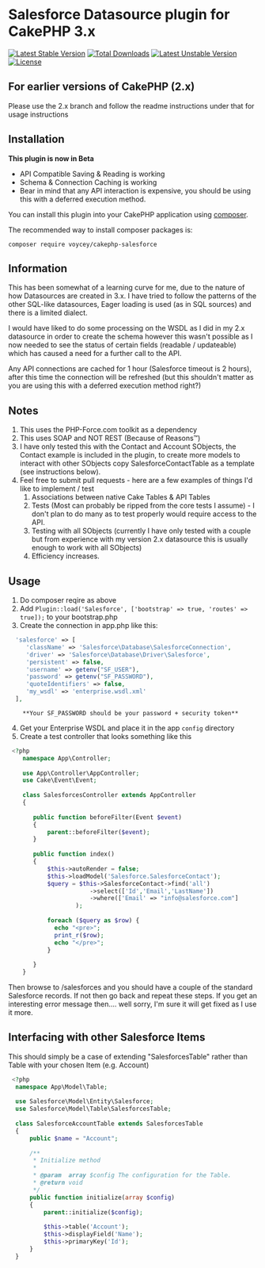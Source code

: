 # Salesforce Datasource plugin for CakePHP 3.x
[![Latest Stable Version](https://poser.pugx.org/voycey/cakephp-salesforce/v/stable)](https://packagist.org/packages/voycey/cakephp-salesforce) [![Total Downloads](https://poser.pugx.org/voycey/cakephp-salesforce/downloads)](https://packagist.org/packages/voycey/cakephp-salesforce) [![Latest Unstable Version](https://poser.pugx.org/voycey/cakephp-salesforce/v/unstable)](https://packagist.org/packages/voycey/cakephp-salesforce) [![License](https://poser.pugx.org/voycey/cakephp-salesforce/license)](https://packagist.org/packages/voycey/cakephp-salesforce)

## For earlier versions of CakePHP (2.x)
Please use the 2.x branch and follow the readme instructions under that for usage instructions

## Installation

**This plugin is now in Beta**

* API Compatible Saving & Reading is working
* Schema & Connection Caching is working
* Bear in mind that any API interaction is expensive, you should be using this with a deferred execution method.
 
 
    
You can install this plugin into your CakePHP application using [composer](http://getcomposer.org).

The recommended way to install composer packages is:

```
composer require voycey/cakephp-salesforce
```

## Information

This has been somewhat of a learning curve for me, due to the nature of how Datasources are created in 3.x.
I have tried to follow the patterns of the other SQL-like datasources, Eager loading is used (as in SQL sources) and there is a limited dialect.

I would have liked to do some processing on the WSDL as I did in my 2.x datasource in order to create the schema however this wasn't possible as
I now needed to see the status of certain fields (readable / updateable) which has caused a need for a further call to the API.

Any API connections are cached for 1 hour (Salesforce timeout is 2 hours), after this time the connection will be refreshed 
(but this shouldn't matter as you are using this with a deferred execution method right?)

## Notes

1. This uses the PHP-Force.com toolkit as a dependency
2. This uses SOAP and NOT REST (Because of Reasons™)
3. I have only tested this with the Contact and Account SObjects, the Contact example is included in the plugin, to create more models to interact with other SObjects copy SalesforceContactTable as a template (see instructions below).
4. Feel free to submit pull requests - here are a few examples of things I'd like to implement / test
    1. Associations between native Cake Tables & API Tables
    2. Tests (Most can probably be ripped from the core tests I assume) - I don't plan to do many as to test properly would require access to the API.
    3. Testing with all SObjects (currently I have only tested with a couple but from experience with my version 2.x datasource this is usually enough to work with all SObjects)
    4. Efficiency increases.
    
    
    
    
## Usage

1. Do composer reqire as above
2. Add ```Plugin::load('Salesforce', ['bootstrap' => true, 'routes' => true]);``` to your bootstrap.php
3. Create the connection in app.php like this:

```php
  'salesforce' => [
     'className' => 'Salesforce\Database\SalesforceConnection',
     'driver' => 'Salesforce\Database\Driver\Salesforce',
     'persistent' => false,
     'username' => getenv("SF_USER"),
     'password' => getenv("SF_PASSWORD"),
     'quoteIdentifiers' => false,
     'my_wsdl' => 'enterprise.wsdl.xml'
  ],
```

        **Your SF_PASSWORD should be your password + security token**
 
4. Get your Enterprise WSDL and place it in the app ```config``` directory
5. Create a test controller that looks something like this

 ```php
  <?php
     namespace App\Controller;
        
     use App\Controller\AppController;
     use Cake\Event\Event;
        
     class SalesforcesController extends AppController 
     {
        
        public function beforeFilter(Event $event)
        {
            parent::beforeFilter($event);
        }
        
        public function index()
        {
            $this->autoRender = false;
            $this->loadModel('Salesforce.SalesforceContact');
            $query = $this->SalesforceContact->find('all')
                        ->select(['Id','Email','LastName'])
                        ->where(['Email' => "info@salesforce.com"]
                    );
    
            foreach ($query as $row) {
              echo "<pre>";
              print_r($row);
              echo "</pre>";
            }
    
        }
     }
 ```        


Then browse to /salesforces and you should have a couple of the standard Salesforce records. If not then go back and repeat these steps. If you get an interesting error message then.... well sorry, I'm sure it will get fixed as I use it more.

## Interfacing with other Salesforce Items

This should simply be a case of extending "SalesforcesTable" rather than Table with your chosen Item (e.g. Account)

```php
 <?php
  namespace App\Model\Table;
  
  use Salesforce\Model\Entity\Salesforce;
  use Salesforce\Model\Table\SalesforcesTable;
  
  class SalesforceAccountTable extends SalesforcesTable
  {
      public $name = "Account";
  
      /**
       * Initialize method
       *
       * @param  array $config The configuration for the Table.
       * @return void
       */
      public function initialize(array $config)
      {
          parent::initialize($config);
  
          $this->table('Account');
          $this->displayField('Name');
          $this->primaryKey('Id');
      }
  }

```
